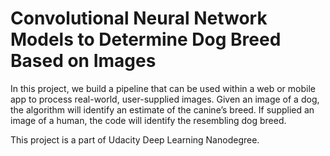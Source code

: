 # Convolutional Neural Network Models to Determine Dog Breed Based on Images

In this project, we build a pipeline that can be used within a web or mobile app to process real-world, user-supplied images.  Given an image of a dog, the algorithm will identify an estimate of the canine’s breed.  If supplied an image of a human, the code will identify the resembling dog breed.  

This project is a part of Udacity Deep Learning Nanodegree.
